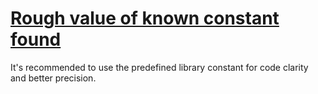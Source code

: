 # [Rough value of known constant found](https://spotbugs.readthedocs.io/en/latest/bugDescriptions.html#CNT_ROUGH_CONSTANT_VALUE)

It's recommended to use the predefined library constant for code clarity and better precision.